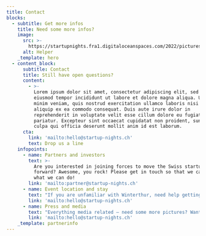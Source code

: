 ```yaml
---
title: Contact
blocks:
  - subtitle: Get more infos
    title: Need some more infos?
    image:
      src: >-
        https://startupnights.fra1.digitaloceanspaces.com/2022/pictures/ambient.jpg
      alt: Helper
    _template: hero
  - content_block:
      subtitle: Contact
      title: Still have open questions?
      content:
        - >-
          Lorem ipsum dolor sit amet, consectetur adipiscing elit, sed do
          eiusmod tempor incididunt ut labore et dolore magna aliqua. Ut enim ad
          minim veniam, quis nostrud exercitation ullamco laboris nisi ut
          aliquip ex ea commodo consequat. Duis aute irure dolor in
          reprehenderit in voluptate velit esse cillum dolore eu fugiat nulla
          pariatur. Excepteur sint occaecat cupidatat non proident, sunt in
          culpa qui officia deserunt mollit anim id est laborum.
      cta:
        link: 'mailto:hello@startup-nights.ch'
        text: Drop us a line
    infopoints:
      - name: Partners and investors
        text: >-
          Are you interested in joining forces to move the Swiss startup scene
          forward? Awesome, you rock! Please get in touch so that we can see
          what we can do!
        link: 'mailto:partner@startup-nights.ch'
      - name: Event location and stay
        text: "If you are unfamiliar with Winterthur, need help getting around or finding a place to stay feel free to drop us a line. Most of our team members are locals and can tell you exactly where you find the good spots \U0001F609"
        link: 'mailto:hello@startup-nights.ch'
      - name: Press and media
        text: "Everything media related – need some more pictures? Want an interview with someone in our team? Drop us a line with your request and we’ll get back to you soon \U0001F680"
        link: 'mailto:hello@startup-nights.ch'
    _template: partnerinfo
---
```














